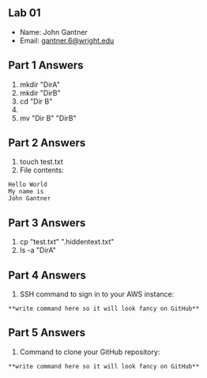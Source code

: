 ## Lab 01

- Name: John Gantner
- Email: gantner.6@wright.edu

## Part 1 Answers

1. mkdir "DirA"
2. mkdir "DirB"
3. cd "Dir B"
4.
5. mv "Dir B" "DirB"

## Part 2 Answers

1. touch test.txt
2. File contents:

```
Hello World
My name is
John Gantner
```

## Part 3 Answers

1. cp "test.txt" ".hiddentext.txt"
2. ls -a "DirA"

## Part 4 Answers

1. SSH command to sign in to your AWS instance:

```
**write command here so it will look fancy on GitHub**
```

## Part 5 Answers

1. Command to clone your GitHub repository:

```
**write command here so it will look fancy on GitHub**
```
